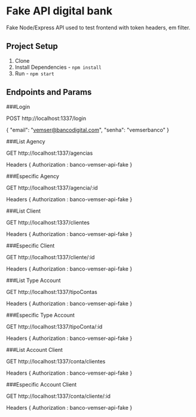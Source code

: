 # Fake API digital bank

Fake Node/Express API used to test frontend with token headers, em filter.

## Project Setup

1. Clone
2. Install Dependencies - `npm install`
3. Run - `npm start`

## Endpoints and Params

###Login

POST http://localhost:1337/login

{
	"email": "vemser@bancodigital.com",
	"senha": "vemserbanco"
}

###List Agency

GET http://localhost:1337/agencias

Headers {
  Authorization : banco-vemser-api-fake
}

###Especific Agency

GET http://localhost:1337/agencia/:id

Headers {
  Authorization : banco-vemser-api-fake
}

###List Client

GET http://localhost:1337/clientes

Headers {
  Authorization : banco-vemser-api-fake
}

###Especific Client

GET http://localhost:1337/cliente/:id

Headers {
  Authorization : banco-vemser-api-fake
}

###List Type Account

GET http://localhost:1337/tipoContas

Headers {
  Authorization : banco-vemser-api-fake
}

###Especific Type Account

GET http://localhost:1337/tipoConta/:id

Headers {
  Authorization : banco-vemser-api-fake
}

###List Account Client

GET http://localhost:1337/conta/clientes

Headers {
  Authorization : banco-vemser-api-fake
}

###Especific Account Client

GET http://localhost:1337/conta/cliente/:id

Headers {
  Authorization : banco-vemser-api-fake
}
